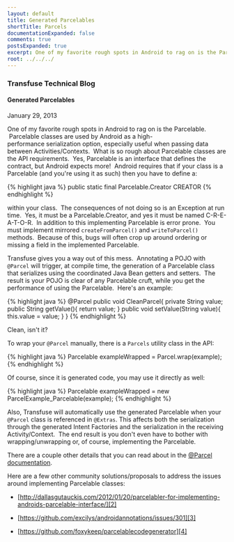 ```yaml
---
layout: default
title: Generated Parcelables
shortTitle: Parcels
documentationExpanded: false
comments: true
postsExpanded: true
excerpt: One of my favorite rough spots in Android to rag on is the Parcelable.  Parcelable classes are used by Android as a high-performance serialization option, especially useful when passing data between Activities/Contexts.  What is so rough about Parcelable classes are the API requirements.  Yes, Parcelable is an interface that defines the contract, but Android expects more!
root: ../../../
---
```


### Transfuse Technical Blog

#### Generated Parcelables
January 29, 2013

One of my favorite rough spots in Android to rag on is the Parcelable.  Parcelable classes are used by Android as a high-performance serialization option, especially useful when passing data between Activities/Contexts.  What is so rough about Parcelable classes are the API requirements.  Yes, Parcelable is an interface that defines the contract, but Android expects more!  Android requires that if your class is a Parcelable (and you're using it as such) then you have to define a:

{% highlight java %}
public static final Parcelable.Creator<MyParcelable> CREATOR
{% endhighlight %}

within your class.  The consequences of not doing so is an Exception at run time.  Yes, it must be a Parcelable.Creator, and yes it must be named C-R-E-A-T-O-R.  In addition to this implementing Parcelable is error prone.  You must implement mirrored `createFromParcel()` and `writeToParcel()` methods.  Because of this, bugs will often crop up around ordering or missing a field in the implemented Parcelable.

Transfuse gives you a way out of this mess.  Annotating a POJO with `@Parcel` will trigger, at compile time, the generation of a Parcelable class that serializes using the coordinated Java Bean getters and setters.  The result is your POJO is clear of any Parcelable cruft, while you get the performance of using the Parcelable.  Here's an example:

{% highlight java %}
@Parcel
public void CleanParcel{
    private String value;
    public String getValue(){
        return value;
    }
    public void setValue(String value){
        this.value = value;
    }
}
{% endhighlight %}

Clean, isn't it?

To wrap your `@Parcel` manually, there is a `Parcels` utility class in the API:

{% highlight java %}
Parcelable exampleWrapped = Parcel.wrap(example);
{% endhighlight %}

Of course, since it is generated code, you may use it directly as well:

{% highlight java %}
Parcelable exampleWrapped = new ParcelExample_Parcelable(example);
{% endhighlight %}

Also, Transfuse will automatically use the generated Parcelable when your `@Parcel` class is referenced in `@Extras`. This affects both the serialization through the generated Intent Factories and the serialization in the receiving Activity/Context.  The end result is you don't even have to bother with wrapping/unwrapping or, of course, implementing the Parcelable.

There are a couple other details that you can read about in the [@Parcel documentation][1].

Here are a few other community solutions/proposals to address the issues around implementing Parcelable classes:

 - [http://dallasgutauckis.com/2012/01/20/parcelabler-for-implementing-androids-parcelable-interface/][2]

 - [https://github.com/excilys/androidannotations/issues/301][3]

 - [https://github.com/foxykeep/parcelablecodegenerator][4]

[1]: http://androidtransfuse.org/documentation.html#parcel
[2]: http://dallasgutauckis.com/2012/01/20/parcelabler-for-implementing-androids-parcelable-interface/
[3]: https://github.com/excilys/androidannotations/issues/301
[4]: https://github.com/foxykeep/parcelablecodegenerator

